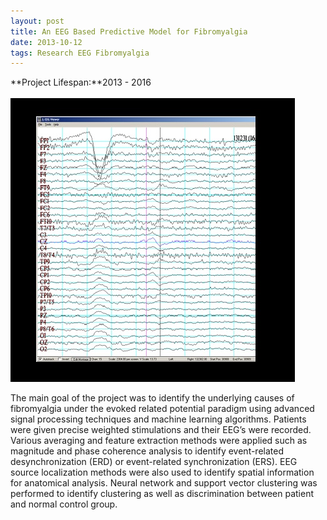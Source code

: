 ```yaml
---
layout: post
title: An EEG Based Predictive Model for Fibromyalgia
date: 2013-10-12
tags: Research EEG Fibromyalgia
---
```

**Project Lifespan\:**2013 - 2016  
<br>
![Fibromyalgia](../../../assets/img/projects/research/Fibromyalgia.jpg)

The main goal of the project was to identify the underlying causes of fibromyalgia under the evoked related potential paradigm using advanced signal processing techniques and machine learning algorithms.  Patients were given precise weighted stimulations and their EEG’s were recorded.  Various averaging and feature extraction methods were applied such as magnitude and phase coherence  analysis to identify event-related desynchronization (ERD) or event-related synchronization (ERS). EEG source localization methods were also used to identify spatial information for anatomical analysis.  Neural network and support vector clustering was performed to identify clustering as well as  discrimination between patient and normal control group.